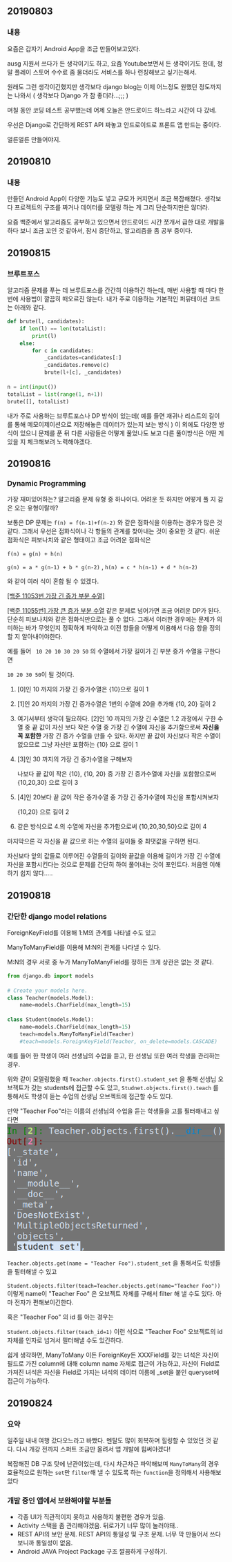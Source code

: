 ## 20190803

### 내용

요즘은 갑자기 Android App을 조금 만들어보고있다.

ausg 지원서 쓰다가 든 생각이기도 하고, 요즘 Youtube보면서 든 생각이기도 한데, 정말 플레이 스토어 수수료 좀 물더라도 서비스를 하나 런칭해보고 싶기는해서.

원래도 그런 생각이긴했지만 생각보다 django blog는 이제 어느정도 원했던 정도까지는 나와서 ( 생각보다 Django 가 참 좋더라...;;; )

며칠 동안 코딩 테스트 공부했는데 어제 오늘은 안드로이드 하느라고 시간이 다 갔네.

우선은 Django로 간단하게 REST API 짜놓고 안드로이드로 프론트 앱 만드는 중이다.

얼른얼른 만들어야지.



## 20190810

### 내용

만들던 Android App이 다양한 기능도 넣고 규모가 커지면서 조금 복잡해졌다. 생각보다 프로젝트의 구조를 짜거나 데이터를 모델링 하는 게 그리 단순하지만은 않더라.

요즘 백준에서 알고리즘도 공부하고 있으면서 안드로이드 시간 쪼개서 급한 대로 개발을 하다 보니 조금 꼬인 것 같아서, 잠시 중단하고, 알고리즘을 좀 공부 중이다.



## 20190815

### 브루트포스

알고리즘 문제를 푸는 데 브루트포스를 간간히 이용하긴 하는데, 매번 사용할 때 마다 한 번에 사용법이 깔끔히 떠오르진 않는다. 내가 주로 이용하는 기본적인 퍼뮤테이션 코드는 아래와 같다.

```python
def brute(l, candidates):
    if len(l) == len(totalList):
        print(l)
    else:
        for c in candidates:
            _candidates=candidates[:]
            _candidates.remove(c)
            brute(l+[c], _candidates)
 
n = int(input())
totalList = list(range(1, n+1))
brute([], totalList)
```



내가 주로 사용하는 브루트포스나 DP 방식이 있는데( 예를 들면 재귀나 리스트의 길이를 통해 메모이제이션으로 저장해놓은 데이터가 있는지 보는 방식 ) 이 외에도 다양한 방식이 있으니 문제를 푼 뒤 다른 사람들은 어떻게 풀었나도 보고 다른 풀이방식은 어떤 게 있을 지 체크해보려 노력해야겠다.



## 20190816

### Dynamic Programming

가장 재미있어하는? 알고리즘 문제 유형 중 하나이다. 어려운 듯 하지만 어떻게 풀 지 감은 오는 유형이랄까?

보통은 DP 문제는 `f(n) = f(n-1)+f(n-2)` 와 같은 점화식을 이용하는 경우가 많은 것 같다. 그래서 우선은 점화식이나 각 항들의 관계를 찾아내는 것이 중요한 것 같다. 쉬운 점화식은 피보나치와 같은 형태이고 조금 어려운 점화식은

`f(n) = g(n) + h(n)`

`g(n) = a * g(n-1) + b * g(n-2)` , `h(n) = c * h(n-1) + d * h(n-2)`

와 같이 여러 식이 혼합 될 수 있겠다.



[[백준 11053번 가장 긴 증가 부분 수열]](https://www.acmicpc.net/problem/11053)

[[백준 11055번] 가장 큰 증가 부분 수열](https://www.acmicpc.net/problem/11055)  같은 문제로 넘어가면 조금 어려운 DP가 된다. 단순히 피보나치와 같은 점화식만으로는 풀 수 없다. 그래서 이러한 경우에는 문제가 의미하는 바가 무엇인지 정확하게 파악하고 이전 항들을 어떻게 이용해서 다음 항을 정의할 지 알아내어야한다.

예를 들어 ` 10 20 10 30 20 50` 의 수열에서 가장 길이가 긴 부분 증가 수열을 구한다면

`10 20 30 50`이 될 것이다.

1. [0]인 10 까지의 가장 긴 증가수열은 {10}으로 길이 1

2. [1]인 20 까지의 가장 긴 증가수열은 1번의 수열에 20을 추가해 {10, 20} 길이 2

3. 여기서부터 생각이 필요하다. [2]인 10 까지의 가장 긴 수열은 1.2 과정에서 구한 수열 중 끝 값이 자신 보다 작은 수열 중 가장 긴 수열에 자신을 추가함으로써 **자신을 꼭 포함한** 가장 긴 증가 수열을 만들 수 있다. 
   하지만 끝 값이 자신보다 작은 수열이 없으므로 그냥 자신만 포함하는 {10} 으로 길이 1

4. [3]인 30 까지의 가장 긴 증가수열을 구해보자

   나보다 끝 값이 작은 {10}, {10, 20} 중 가장 긴 증가수열에 자신을 포함함으로써 {10,20,30} 으로 길이 3

5. [4]인 20보다 끝 값이 작은 증가수열 중 가장 긴 증가수열에 자신을 포함시켜보자

   {10,20} 으로 길이 2

6. 같은 방식으로 4.의 수열에 자신을 추가함으로써 {10,20,30,50}으로 길이 4

마지막으론 각 자신을 끝 값으로 하는 수열의 길이들 중 최댓값을 구하면 된다.

자신보다 앞의 값들로 이루어진 수열들의 길이와 끝값을 이용해 길이가 가장 긴 수열에 자신을 포함시킨다는 것으로 문제를 간단히 하여 풀어내는 것이 포인트다. 처음엔 이해하기 쉽지 않다.....



## 20190818

### 간단한 django model relations

ForeignKeyField를 이용해 1:M의 관계를 나타낼 수도 있고

ManyToManyField를 이용해 M:N의 관계를 나타낼 수 있다.

M:N의 경우 서로 중 누가 ManyToManyField를 정하든 크게 상관은 없는 것 같다.

```python
from django.db import models

# Create your models here.
class Teacher(models.Model):
    name=models.CharField(max_length=15)

class Student(models.Model):
    name=models.CharField(max_length=15)
    teach=models.ManyToManyField(Teacher)
    #teach=models.ForeignKeyField(Teacher, on_delete=models.CASCADE)
```



예를 들어 한 학생이 여러 선생님의 수업을 듣고, 한 선생님 또한 여러 학생을 관리하는 경우.

위와 같이 모델링했을 때 `Teacher.objects.first().student_set` 을 통해 선생님 오브젝트가 갖는 students에 접근할 수도 있고, `Studnet.objects.first().teach` 를 통해서도 학생이 듣는 수업의 선생님 오브젝트에 접근할 수도 있다.

만약 "Teacher Foo"라는 이름의 선생님의 수업을 듣는 학생들을 고를 필터해내고 싶다면![0818_orm](imgs/0818_orm.png)

`Teacher.objects.get(name = "Teacher Foo").student_set` 을 통해서도 학생들을 필터해낼 수 있고

`Student.objects.filter(teach=Teacher.objects.get(name="Teacher Foo"))` 이렇게 name이 "Teacher Foo" 은 오브젝트 자체를 구해서 filter 해 낼 수도 있다. 아마 전자가 편해보이긴한다.

혹은 "Teacher Foo" 의 id 를 아는 경우는

`Student.objects.filter(teach_id=1)` 이런 식으로 "Teacher Foo" 오브젝트의 id 자체를 인자로 넘겨서 필터해낼 수도 있긴하다.



쉽게 생각하면, ManyToMany 이든 ForeignKey든 XXXField를 갖는 녀석은 자신이 필드로 가진 column에 대해 column name 자체로 접근이 가능하고, 자신이 Field로 가져진 녀석은 자신을 Field로 가지는 녀석의 데이터 이름에 _set을 붙인 queryset에 접근이 가능하다.



## 20190824

### 요약

일주일 내내 여행 갔다오느라고 바빴다. 멘탈도 많이 회복하며 힐링할 수 있었던 것 같다. 다시 개강 전까지 스퍼트 조금만 올려서 앱 개발에 힘써야겠다!

복잡해진 DB 구조 탓에 난관이었는데, 다시 차근차근 파악해보며 `ManyToMany`의 경우 효율적으로 원하는 `set`만 `filter`해 낼 수 있도록 하는 `function`을 정의해서 사용해보았다



### 개발 중인 앱에서 보완해야할 부분들

* 각종 UI가 직관적이지 못하고 사용하지 불편한 경우가 있음.
* Activity 스택을 좀 관리해야겠음. 뒤로가기 너무 많이 눌러야돼..
* REST API의 보안 문제. REST API의 통일성 및 구조 문제. 너무 막 만들어서 쓰다보니까 통일성이 없음.
* Android JAVA Project Package 구조 깔끔하게 구성하기.



